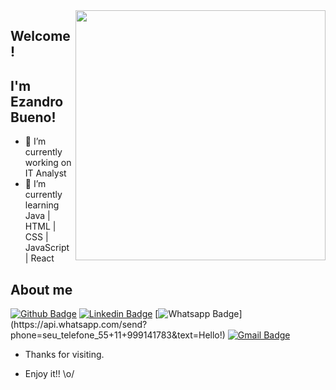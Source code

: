 <img align="right" width="400" height="400" src="https://crampete-staticfiles.s3.ap-south-1.amazonaws.com/blogs/Blog-115/Feature.jpg">

## Welcome!

## I'm Ezandro Bueno!
- 🔭 I’m currently working on IT Analyst
- 🌱 I’m currently learning Java | HTML | CSS | JavaScript | React


## About me 
[![Github Badge](https://img.shields.io/badge/-Github-000?style=flat-square&logo=Github&logoColor=white&link=link_do_seu_perfil_no_github)](https://github.com/ezbueno)
[![Linkedin Badge](https://img.shields.io/badge/-LinkedIn-blue?style=flat-square&logo=Linkedin&logoColor=white&link=link_do_seu_perfil_no_linkedin)](https://www.linkedin.com/in/ezandro-bueno-776aab192/)
[![Whatsapp Badge](https://img.shields.io/badge/-Whatsapp-4CA143?style=flat-square&labelColor=4CA143&logo=whatsapp&logoColor=white&link=https://api.whatsapp.com/send?phone=seu_telefone_55+11+999141783&text=Hello!)](https://api.whatsapp.com/send?phone=seu_telefone_55+11+999141783&text=Hello!)
[![Gmail Badge](https://img.shields.io/badge/-Gmail-c14438?style=flat-square&logo=Gmail&logoColor=white&link=mailto:seu_email)](mailto:ezandro.bueno@gmail.com)

- Thanks for visiting. 

- Enjoy it!! \o/

